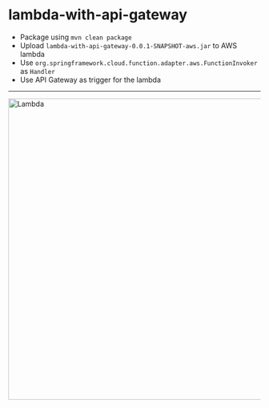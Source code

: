 # lambda-with-api-gateway

  * Package using   `mvn clean package`
  * Upload `lambda-with-api-gateway-0.0.1-SNAPSHOT-aws.jar` to AWS lambda
  * Use `org.springframework.cloud.function.adapter.aws.FunctionInvoker` as `Handler`
  * Use API Gateway as trigger for the lambda
---------------------
<img width="600" alt="Lambda" src="https://user-images.githubusercontent.com/26122851/168815968-ccadf99b-b86e-423c-8fd6-0eeac6250326.png">
